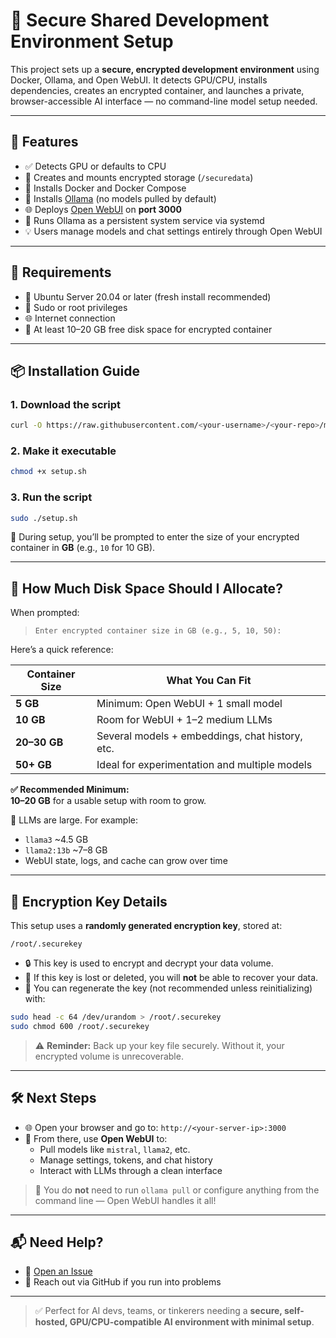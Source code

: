 # 🔐 Secure Shared Development Environment Setup

This project sets up a **secure, encrypted development environment** using Docker, Ollama, and Open WebUI. It detects GPU/CPU, installs dependencies, creates an encrypted container, and launches a private, browser-accessible AI interface — no command-line model setup needed.

---

## 🚀 Features

- ✅ Detects GPU or defaults to CPU
- 🔐 Creates and mounts encrypted storage (`/securedata`)
- 🐳 Installs Docker and Docker Compose
- 🧠 Installs [Ollama](https://ollama.com) (no models pulled by default)
- 🌐 Deploys [Open WebUI](https://github.com/open-webui/open-webui) on **port 3000**
- 🔄 Runs Ollama as a persistent system service via systemd
- 💡 Users manage models and chat settings entirely through Open WebUI

---

## 🧰 Requirements

- 🐧 Ubuntu Server 20.04 or later (fresh install recommended)
- 🔑 Sudo or root privileges
- 🌐 Internet connection
- 💾 At least 10–20 GB free disk space for encrypted container

---

## 📦 Installation Guide

### 1. Download the script

```bash
curl -O https://raw.githubusercontent.com/<your-username>/<your-repo>/main/setup.sh
```

### 2. Make it executable

```bash
chmod +x setup.sh
```

### 3. Run the script

```bash
sudo ./setup.sh
```

📝 During setup, you’ll be prompted to enter the size of your encrypted container in **GB** (e.g., `10` for 10 GB).

---

## 💾 How Much Disk Space Should I Allocate?

When prompted:

> `Enter encrypted container size in GB (e.g., 5, 10, 50):`

Here’s a quick reference:

| Container Size | What You Can Fit                                 |
|----------------|--------------------------------------------------|
| **5 GB**       | Minimum: Open WebUI + 1 small model              |
| **10 GB**      | Room for WebUI + 1–2 medium LLMs                 |
| **20–30 GB**   | Several models + embeddings, chat history, etc.  |
| **50+ GB**     | Ideal for experimentation and multiple models    |

**✅ Recommended Minimum:**  
**10–20 GB** for a usable setup with room to grow.

🧠 LLMs are large. For example:
- `llama3` ~4.5 GB
- `llama2:13b` ~7–8 GB
- WebUI state, logs, and cache can grow over time

---

## 🔐 Encryption Key Details

This setup uses a **randomly generated encryption key**, stored at:

```
/root/.securekey
```

- 🔒 This key is used to encrypt and decrypt your data volume.
- 🧠 If this key is lost or deleted, you will **not** be able to recover your data.
- 🔄 You can regenerate the key (not recommended unless reinitializing) with:

```bash
sudo head -c 64 /dev/urandom > /root/.securekey
sudo chmod 600 /root/.securekey
```

> ⚠️ **Reminder:** Back up your key file securely. Without it, your encrypted volume is unrecoverable.

---

## 🛠️ Next Steps

- 🌐 Open your browser and go to: `http://<your-server-ip>:3000`
- 🧠 From there, use **Open WebUI** to:
  - Pull models like `mistral`, `llama2`, etc.
  - Manage settings, tokens, and chat history
  - Interact with LLMs through a clean interface

> 🛑 You do **not** need to run `ollama pull` or configure anything from the command line — Open WebUI handles it all!

---

## 📬 Need Help?

- 📂 [Open an Issue](https://github.com/<your-username>/<your-repo>/issues)
- 💬 Reach out via GitHub if you run into problems

---

> ✅ Perfect for AI devs, teams, or tinkerers needing a **secure, self-hosted, GPU/CPU-compatible AI environment with minimal setup**.
